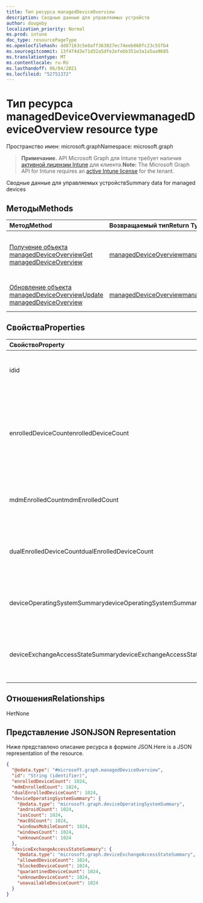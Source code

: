```yaml
---
title: Тип ресурса managedDeviceOverview
description: Сводные данные для управляемых устройств
author: dougeby
localization_priority: Normal
ms.prod: intune
doc_type: resourcePageType
ms.openlocfilehash: dd87163c5e8aff363027ec74eeb060fc23c55fb4
ms.sourcegitcommit: 13f474d3e71d32a5dfe2efebb351e3a1a5aa9685
ms.translationtype: MT
ms.contentlocale: ru-RU
ms.lasthandoff: 06/04/2021
ms.locfileid: "52751372"
---
```

# <a name="manageddeviceoverview-resource-type"></a><span data-ttu-id="07ac8-103">Тип ресурса managedDeviceOverview</span><span class="sxs-lookup"><span data-stu-id="07ac8-103">managedDeviceOverview resource type</span></span>

<span data-ttu-id="07ac8-104">Пространство имен: microsoft.graph</span><span class="sxs-lookup"><span data-stu-id="07ac8-104">Namespace: microsoft.graph</span></span>

> <span data-ttu-id="07ac8-105">**Примечание.** API Microsoft Graph для Intune требует наличия [активной лицензии Intune](https://go.microsoft.com/fwlink/?linkid=839381) для клиента.</span><span class="sxs-lookup"><span data-stu-id="07ac8-105">**Note:** The Microsoft Graph API for Intune requires an [active Intune license](https://go.microsoft.com/fwlink/?linkid=839381) for the tenant.</span></span>

<span data-ttu-id="07ac8-106">Сводные данные для управляемых устройств</span><span class="sxs-lookup"><span data-stu-id="07ac8-106">Summary data for managed devices</span></span>

## <a name="methods"></a><span data-ttu-id="07ac8-107">Методы</span><span class="sxs-lookup"><span data-stu-id="07ac8-107">Methods</span></span>
|<span data-ttu-id="07ac8-108">Метод</span><span class="sxs-lookup"><span data-stu-id="07ac8-108">Method</span></span>|<span data-ttu-id="07ac8-109">Возвращаемый тип</span><span class="sxs-lookup"><span data-stu-id="07ac8-109">Return Type</span></span>|<span data-ttu-id="07ac8-110">Описание</span><span class="sxs-lookup"><span data-stu-id="07ac8-110">Description</span></span>|
|:---|:---|:---|
|[<span data-ttu-id="07ac8-111">Получение объекта managedDeviceOverview</span><span class="sxs-lookup"><span data-stu-id="07ac8-111">Get managedDeviceOverview</span></span>](../api/intune-devices-manageddeviceoverview-get.md)|[<span data-ttu-id="07ac8-112">managedDeviceOverview</span><span class="sxs-lookup"><span data-stu-id="07ac8-112">managedDeviceOverview</span></span>](../resources/intune-devices-manageddeviceoverview.md)|<span data-ttu-id="07ac8-113">Чтение свойств и связей объекта [managedDeviceOverview](../resources/intune-devices-manageddeviceoverview.md).</span><span class="sxs-lookup"><span data-stu-id="07ac8-113">Read properties and relationships of the [managedDeviceOverview](../resources/intune-devices-manageddeviceoverview.md) object.</span></span>|
|[<span data-ttu-id="07ac8-114">Обновление объекта managedDeviceOverview</span><span class="sxs-lookup"><span data-stu-id="07ac8-114">Update managedDeviceOverview</span></span>](../api/intune-devices-manageddeviceoverview-update.md)|[<span data-ttu-id="07ac8-115">managedDeviceOverview</span><span class="sxs-lookup"><span data-stu-id="07ac8-115">managedDeviceOverview</span></span>](../resources/intune-devices-manageddeviceoverview.md)|<span data-ttu-id="07ac8-116">Обновление свойств объекта [managedDeviceOverview](../resources/intune-devices-manageddeviceoverview.md).</span><span class="sxs-lookup"><span data-stu-id="07ac8-116">Update the properties of a [managedDeviceOverview](../resources/intune-devices-manageddeviceoverview.md) object.</span></span>|

## <a name="properties"></a><span data-ttu-id="07ac8-117">Свойства</span><span class="sxs-lookup"><span data-stu-id="07ac8-117">Properties</span></span>
|<span data-ttu-id="07ac8-118">Свойство</span><span class="sxs-lookup"><span data-stu-id="07ac8-118">Property</span></span>|<span data-ttu-id="07ac8-119">Тип</span><span class="sxs-lookup"><span data-stu-id="07ac8-119">Type</span></span>|<span data-ttu-id="07ac8-120">Описание</span><span class="sxs-lookup"><span data-stu-id="07ac8-120">Description</span></span>|
|:---|:---|:---|
|<span data-ttu-id="07ac8-121">id</span><span class="sxs-lookup"><span data-stu-id="07ac8-121">id</span></span>|<span data-ttu-id="07ac8-122">String</span><span class="sxs-lookup"><span data-stu-id="07ac8-122">String</span></span>|<span data-ttu-id="07ac8-123">Уникальный идентификатор сводки.</span><span class="sxs-lookup"><span data-stu-id="07ac8-123">Unique Identifier for the summary</span></span>|
|<span data-ttu-id="07ac8-124">enrolledDeviceCount</span><span class="sxs-lookup"><span data-stu-id="07ac8-124">enrolledDeviceCount</span></span>|<span data-ttu-id="07ac8-125">Int32</span><span class="sxs-lookup"><span data-stu-id="07ac8-125">Int32</span></span>|<span data-ttu-id="07ac8-126">Общее количество зарегистрированных устройств.</span><span class="sxs-lookup"><span data-stu-id="07ac8-126">Total enrolled device count.</span></span> <span data-ttu-id="07ac8-127">Не включает устройства ПК, которыми управляет агент Intune для ПК.</span><span class="sxs-lookup"><span data-stu-id="07ac8-127">Does not include PC devices managed via Intune PC Agent</span></span>|
|<span data-ttu-id="07ac8-128">mdmEnrolledCount</span><span class="sxs-lookup"><span data-stu-id="07ac8-128">mdmEnrolledCount</span></span>|<span data-ttu-id="07ac8-129">Int32</span><span class="sxs-lookup"><span data-stu-id="07ac8-129">Int32</span></span>|<span data-ttu-id="07ac8-130">Количество устройств, зарегистрированных в MDM.</span><span class="sxs-lookup"><span data-stu-id="07ac8-130">The number of devices enrolled in MDM</span></span>|
|<span data-ttu-id="07ac8-131">dualEnrolledDeviceCount</span><span class="sxs-lookup"><span data-stu-id="07ac8-131">dualEnrolledDeviceCount</span></span>|<span data-ttu-id="07ac8-132">Int32</span><span class="sxs-lookup"><span data-stu-id="07ac8-132">Int32</span></span>|<span data-ttu-id="07ac8-133">Количество устройств, зарегистрированных как в MDM, так и в EAS.</span><span class="sxs-lookup"><span data-stu-id="07ac8-133">The number of devices enrolled in both MDM and EAS</span></span>|
|<span data-ttu-id="07ac8-134">deviceOperatingSystemSummary</span><span class="sxs-lookup"><span data-stu-id="07ac8-134">deviceOperatingSystemSummary</span></span>|[<span data-ttu-id="07ac8-135">deviceOperatingSystemSummary</span><span class="sxs-lookup"><span data-stu-id="07ac8-135">deviceOperatingSystemSummary</span></span>](../resources/intune-devices-deviceoperatingsystemsummary.md)|<span data-ttu-id="07ac8-136">Общие сведения об операционной системе устройства.</span><span class="sxs-lookup"><span data-stu-id="07ac8-136">Device operating system summary.</span></span>|
|<span data-ttu-id="07ac8-137">deviceExchangeAccessStateSummary</span><span class="sxs-lookup"><span data-stu-id="07ac8-137">deviceExchangeAccessStateSummary</span></span>|[<span data-ttu-id="07ac8-138">deviceExchangeAccessStateSummary</span><span class="sxs-lookup"><span data-stu-id="07ac8-138">deviceExchangeAccessStateSummary</span></span>](../resources/intune-devices-deviceexchangeaccessstatesummary.md)|<span data-ttu-id="07ac8-139">Распределение состояния доступа Exchange Access State в Intune</span><span class="sxs-lookup"><span data-stu-id="07ac8-139">Distribution of Exchange Access State in Intune</span></span>|

## <a name="relationships"></a><span data-ttu-id="07ac8-140">Отношения</span><span class="sxs-lookup"><span data-stu-id="07ac8-140">Relationships</span></span>
<span data-ttu-id="07ac8-141">Нет</span><span class="sxs-lookup"><span data-stu-id="07ac8-141">None</span></span>

## <a name="json-representation"></a><span data-ttu-id="07ac8-142">Представление JSON</span><span class="sxs-lookup"><span data-stu-id="07ac8-142">JSON Representation</span></span>
<span data-ttu-id="07ac8-143">Ниже представлено описание ресурса в формате JSON.</span><span class="sxs-lookup"><span data-stu-id="07ac8-143">Here is a JSON representation of the resource.</span></span>
<!-- {
  "blockType": "resource",
  "keyProperty": "id",
  "@odata.type": "microsoft.graph.managedDeviceOverview"
}
-->
``` json
{
  "@odata.type": "#microsoft.graph.managedDeviceOverview",
  "id": "String (identifier)",
  "enrolledDeviceCount": 1024,
  "mdmEnrolledCount": 1024,
  "dualEnrolledDeviceCount": 1024,
  "deviceOperatingSystemSummary": {
    "@odata.type": "microsoft.graph.deviceOperatingSystemSummary",
    "androidCount": 1024,
    "iosCount": 1024,
    "macOSCount": 1024,
    "windowsMobileCount": 1024,
    "windowsCount": 1024,
    "unknownCount": 1024
  },
  "deviceExchangeAccessStateSummary": {
    "@odata.type": "microsoft.graph.deviceExchangeAccessStateSummary",
    "allowedDeviceCount": 1024,
    "blockedDeviceCount": 1024,
    "quarantinedDeviceCount": 1024,
    "unknownDeviceCount": 1024,
    "unavailableDeviceCount": 1024
  }
}
```




